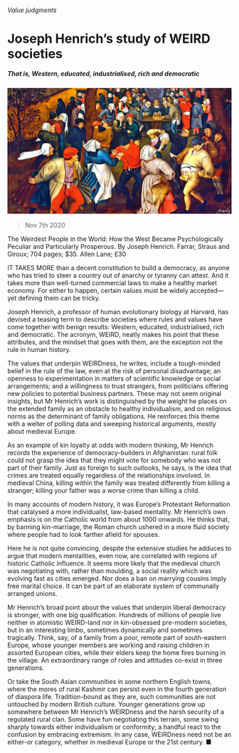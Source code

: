 ###### Value judgments

# Joseph Henrich’s study of WEIRD societies 

##### That is, Western, educated, industrialised, rich and democratic 

![image](images/20201107_BKP008_0.jpg) 

> Nov 7th 2020 

The Weirdest People in the World: How the West Became Psychologically Peculiar and Particularly Prosperous. By Joseph Henrich. Farrar, Straus and Giroux; 704 pages; $35. Allen Lane; £30

IT TAKES MORE than a decent constitution to build a democracy, as anyone who has tried to steer a country out of anarchy or tyranny can attest. And it takes more than well-turned commercial laws to make a healthy market economy. For either to happen, certain values must be widely accepted—yet defining them can be tricky.


Joseph Henrich, a professor of human evolutionary biology at Harvard, has devised a teasing term to describe societies where rules and values have come together with benign results: Western, educated, industrialised, rich and democratic. The acronym, WEIRD, neatly makes his point that these attributes, and the mindset that goes with them, are the exception not the rule in human history.

The values that underpin WEIRDness, he writes, include a tough-minded belief in the rule of the law, even at the risk of personal disadvantage; an openness to experimentation in matters of scientific knowledge or social arrangements; and a willingness to trust strangers, from politicians offering new policies to potential business partners. These may not seem original insights, but Mr Henrich’s work is distinguished by the weight he places on the extended family as an obstacle to healthy individualism, and on religious norms as the determinant of family obligations. He reinforces this theme with a welter of polling data and sweeping historical arguments, mostly about medieval Europe.

As an example of kin loyalty at odds with modern thinking, Mr Henrich records the experience of democracy-builders in Afghanistan: rural folk could not grasp the idea that they might vote for somebody who was not part of their family. Just as foreign to such outlooks, he says, is the idea that crimes are treated equally regardless of the relationships involved. In medieval China, killing within the family was treated differently from killing a stranger; killing your father was a worse crime than killing a child.

In many accounts of modern history, it was Europe’s Protestant Reformation that catalysed a more individualist, law-based mentality. Mr Henrich’s own emphasis is on the Catholic world from about 1000 onwards. He thinks that, by banning kin-marriage, the Roman church ushered in a more fluid society where people had to look farther afield for spouses.

Here he is not quite convincing, despite the extensive studies he adduces to argue that modern mentalities, even now, are correlated with regions of historic Catholic influence. It seems more likely that the medieval church was negotiating with, rather than moulding, a social reality which was evolving fast as cities emerged. Nor does a ban on marrying cousins imply free marital choice. It can be part of an elaborate system of communally arranged unions.

Mr Henrich’s broad point about the values that underpin liberal democracy is stronger, with one big qualification. Hundreds of millions of people live neither in atomistic WEIRD-land nor in kin-obsessed pre-modern societies, but in an interesting limbo, sometimes dynamically and sometimes tragically. Think, say, of a family from a poor, remote part of south-eastern Europe, whose younger members are working and raising children in assorted European cities, while their elders keep the home fires burning in the village. An extraordinary range of roles and attitudes co-exist in three generations.

Or take the South Asian communities in some northern English towns, where the mores of rural Kashmir can persist even in the fourth generation of diaspora life. Tradition-bound as they are, such communities are not untouched by modern British culture. Younger generations grow up somewhere between Mr Henrich’s WEIRDness and the harsh security of a regulated rural clan. Some have fun negotiating this terrain, some swing sharply towards either individualism or conformity; a handful react to the confusion by embracing extremism. In any case, WEIRDness need not be an either-or category, whether in medieval Europe or the 21st century. ■

